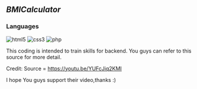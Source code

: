 <h2><i>BMICalculator</i></h2>

<h3>Languages</h3>
<p>
    <img src="https://img.shields.io/badge/HTML5-E34F26?style=for-the-badge&logo=html5&logoColor=white" alt="html5" />
    <img src="https://img.shields.io/badge/CSS3-1572B6?style=for-the-badge&logo=css3&logoColor=white" alt="css3" />
    <img src="https://img.shields.io/badge/PHP-777BB4?style=for-the-badge&logo=php&logoColor=white" alt="php" />
</p>

This coding is intended to train skills for backend. You guys can refer to this source for more detail.

Credit: Source = https://youtu.be/YUFcJiq2KMI

I hope You guys support their video,thanks :)

